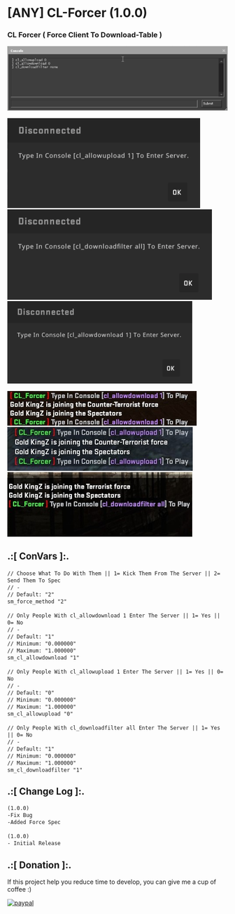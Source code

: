 # [ANY] CL-Forcer (1.0.0)

### CL Forcer ( Force Client To Download-Table )

![alt text](https://github.com/oqyh/CL-Forcer/blob/main/img/1.png?raw=true)

![alt text](https://github.com/oqyh/CL-Forcer/blob/main/img/2.png)
![alt text](https://github.com/oqyh/CL-Forcer/blob/main/img/3.png)
![alt text](https://github.com/oqyh/CL-Forcer/blob/main/img/4.png)

![alt text](https://github.com/oqyh/CL-Forcer/blob/main/img/allowddownload1.jpg)
![alt text](https://github.com/oqyh/CL-Forcer/blob/main/img/cl_allowdupload1.jpg)
![alt text](https://github.com/oqyh/CL-Forcer/blob/main/img/downloadfiltalr%20all.jpg)

## .:[ ConVars ]:.
```
// Choose What To Do With Them || 1= Kick Them From The Server || 2= Send Them To Spec
// -
// Default: "2"
sm_force_method "2"

// Only People With cl_allowdownload 1 Enter The Server || 1= Yes || 0= No
// -
// Default: "1"
// Minimum: "0.000000"
// Maximum: "1.000000"
sm_cl_allowdownload "1"

// Only People With cl_allowupload 1 Enter The Server || 1= Yes || 0= No
// -
// Default: "0"
// Minimum: "0.000000"
// Maximum: "1.000000"
sm_cl_allowupload "0"

// Only People With cl_downloadfilter all Enter The Server || 1= Yes || 0= No
// -
// Default: "1"
// Minimum: "0.000000"
// Maximum: "1.000000"
sm_cl_downloadfilter "1"

```


## .:[ Change Log ]:.
```
(1.0.0)
-Fix Bug
-Added Force Spec

(1.0.0)
- Initial Release
```


## .:[ Donation ]:.

If this project help you reduce time to develop, you can give me a cup of coffee :)

[![paypal](https://www.paypalobjects.com/en_US/i/btn/btn_donateCC_LG.gif)](https://paypal.me/oQYh)
